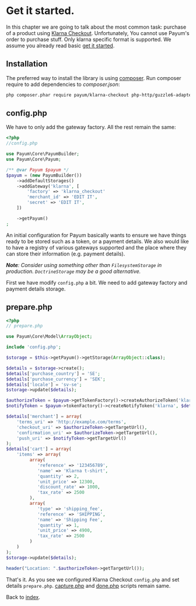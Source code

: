 # Get it started.

In this chapter we are going to talk about the most common task: purchase of a product using [Klarna Checkout](https://developers.klarna.com/en/klarna-checkout).
Unfortunately, You cannot use Payum's order to purchase stuff. Only klarna specific format is supported.
We assume you already read basic [get it started](../../get-it-started.md).

## Installation

The preferred way to install the library is using [composer](http://getcomposer.org/).
Run composer require to add dependencies to _composer.json_:

```bash
php composer.phar require payum/klarna-checkout php-http/guzzle6-adapter
```

## config.php

We have to only add the gateway factory. All the rest remain the same:

```php
<?php
//config.php

use Payum\Core\PayumBuilder;
use Payum\Core\Payum;

/** @var Payum $payum */
$payum = (new PayumBuilder())
    ->addDefaultStorages()
    ->addGateway('klarna', [
        'factory' => 'klarna_checkout'
        'merchant_id' => 'EDIT IT',
        'secret' => 'EDIT IT',
    ])

    ->getPayum()
;
```

An initial configuration for Payum basically wants to ensure we have things ready to be stored such as
a token, or a payment details. We also would like to have a registry of various gateways supported and the place where they can store their information (e.g. payment details).

_**Note**: Consider using something other than `FilesystemStorage` in production. `DoctrineStorage` may be a good alternative._

First we have modify `config.php` a bit.
We need to add gateway factory and payment details storage.

## prepare.php

```php
<?php
// prepare.php

use Payum\Core\Model\ArrayObject;

include 'config.php';

$storage = $this->getPayum()->getStorage(ArrayObject::class);

$details = $storage->create();
$details['purchase_country'] = 'SE';
$details['purchase_currency'] = 'SEK';
$details['locale'] = 'sv-se';
$storage->update($details);

$authorizeToken = $payum->getTokenFactory()->createAuthorizeToken('klarna', $details, 'done.php');
$notifyToken = $payum->tokenFactory()->createNotifyToken('klarna', $details);

$details['merchant'] = array(
    'terms_uri' => 'http://example.com/terms',
    'checkout_uri' => $authorizeToken->getTargetUrl(),
    'confirmation_uri' => $authorizeToken->getTargetUrl(),
    'push_uri' => $notifyToken->getTargetUrl()
);
$details['cart'] = array(
    'items' => array(
         array(
            'reference' => '123456789',
            'name' => 'Klarna t-shirt',
            'quantity' => 2,
            'unit_price' => 12300,
            'discount_rate' => 1000,
            'tax_rate' => 2500
         ),
         array(
            'type' => 'shipping_fee',
            'reference' => 'SHIPPING',
            'name' => 'Shipping Fee',
            'quantity' => 1,
            'unit_price' => 4900,
            'tax_rate' => 2500
         )
    )
);
$storage->update($details);

header("Location: ".$authorizeToken->getTargetUrl());
```

That's it. As you see we configured Klarna Checkout `config.php` and set details `prepare.php`.
[capture.php](../../examples/capture-script.md) and [done.php](../../examples/done-script.md) scripts remain same.

Back to [index](../index.md).
